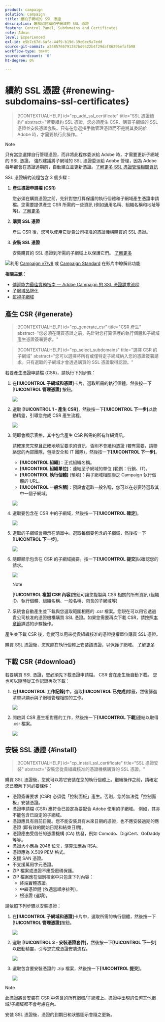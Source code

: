 ```yaml
---
product: campaign
solution: Campaign
title: 續約子網域的 SSL 憑證
description: 瞭解如何續約子網域的 SSL 憑證
feature: Control Panel, Subdomains and Certificates
role: Admin
level: Experienced
exl-id: e9b7c67d-6afa-44f9-b19d-39c0ec9a7edd
source-git-commit: a3485766791387bd9422b4f29daf86296efafb98
workflow-type: tm+mt
source-wordcount: '0'
ht-degree: 0%

---
```


# 續約 SSL 憑證 {#renewing-subdomains-ssl-certificates}

>[!CONTEXTUALHELP]
>id="cp_add_ssl_certificate"
>title="SSL 憑證續約"
>abstract="若要續約 SSL 憑證，您必須產生 CSR、購買子網域的 SSL 憑證並安裝憑證套裝。只有在您選擇手動管理憑證而不是將其委託給 Adobe 時，才需要執行此操作。 "

>[!NOTE]
>
>只有當您選擇自行管理憑證，而非將此程序委派給 Adobe 時，才需要更新子網域的 SSL 憑證。 強烈建議將子網域的 SSL 憑證委派給 Adobe 管理，因為 Adobe 每年都會在憑證過期前，自動建立並更新憑證。[了解更多 SSL 憑證管理相關資訊](monitoring-ssl-certificates.md#management)

SSL 憑證續約流程包含 3 個步驟：

1. **產生憑證申請檔 (CSR)**

   您必須在購買憑證之前，先針對您打算保護的執行個體和子網域產生憑證申請檔。您需要提供產生 CSR 所需的一些資訊 (例如通用名稱、組織名稱和地址等等)。[了解更多](#generate)

1. **購買 SSL 憑證**

   產生 CSR 後，您可以使用它從貴公司核准的憑證機構購買的 SSL 憑證。

1. **安裝 SSL 憑證**

   安裝購買的 SSL 憑證到所需的子網域上以保護它們。 [了解更多](#install)

![](assets/do-not-localize/how-to-video.png)利用 [Campaign v7/v8](https://experienceleague.adobe.com/docs/campaign-classic-learn/control-panel/subdomains-and-certificates/adding-ssl-certificates.html?lang=zh-Hant) 或 [Campaign Standard](https://experienceleague.adobe.com/docs/campaign-standard-learn/control-panel/subdomains-and-certificates/adding-ssl-certificates.html?lang=zh-Hant) 在影片中瞭解此功能

**相關主題：**

* [傳遞能力最佳實務指南 — Adobe Campaign 的 SSL 憑證請求流程](https://experienceleague.adobe.com/docs/deliverability-learn/deliverability-best-practice-guide/additional-resources/campaign/ac-ssl-certificate-request.html?lang=zh-Hant)
* [子網域品牌化](../../subdomains-certificates/using/subdomains-branding.md)
* [監視子網域](../../subdomains-certificates/using/monitoring-subdomains.md)

## 產生 CSR {#generate}

>[!CONTEXTUALHELP]
>id="cp_generate_csr"
>title="CSR 產生"
>abstract="您必須在購買憑證之前，先針對您打算保護的執行個體和子網域產生憑證簽署要求。"

>[!CONTEXTUALHELP]
>id="cp_select_subdomains"
>title="選擇 CSR 的子網域"
>abstract="您可以選擇將所有或僅特定子網域納入您的憑證簽署請求。只有選取的子網域才會透過購買的 SSL 憑證取得認證。"

若要產生憑證申請檔 (CSR)，請執行下列步驟：

1. 在&#x200B;**[!UICONTROL 子網域和憑證]**&#x200B;卡片，選取所需的執行個體，然後按一下&#x200B;**[!UICONTROL 管理憑證]** 按鈕。

   ![](assets/renewal1.png)

1. 選取 **[!UICONTROL 1 - 產生 CSR]**，然後按一下&#x200B;**[!UICONTROL 下一步]**&#x200B;以啟動精靈，引導您完成 CSR 產生流程。

   ![](assets/renewal2.png)

1. 隨即會顯示表格，其中包含產生 CSR 所需的所有詳細資訊。

   請確定您完整且正確地填妥要求的資訊，否則不會續約憑證 (若有需要，請聯絡您的內部團隊，包括安全和 IT 團隊)，然後按一下&#x200B;**[!UICONTROL 下一步]**。

   * **[!UICONTROL 組織]**：正式組織名稱。
   * **[!UICONTROL 組織單位]**：連結至子網域的單位 (範例：行銷、IT)。
   * **[!UICONTROL 執行個體]** (預填)：與子網域相關聯之 Campaign 執行個體的 URL。
   * **[!UICONTROL 一般名稱]**：預設會選取一般名稱，您可以在必要時選取其中一個子網域。

   ![](assets/renewal3.png)

1. 選取要包含在 CSR 中的子網域，然後按一下&#x200B;**[!UICONTROL 確定]**。

   ![](assets/renewal4.png)

1. 選取的子網域會顯示在清單中。選取每個要包含的子網域，然後按一下&#x200B;**[!UICONTROL 下一步]**。

   ![](assets/renewal5.png)

1. 隨即顯示包含在 CSR 的子網域摘要。按一下&#x200B;**[!UICONTROL 提交]**&#x200B;以確認您的請求。

   ![](assets/renewal6.png)

   >[!NOTE]
   >
   >**[!UICONTROL 複製 CSR 內容]**&#x200B;按鈕可讓您複製與 CSR 相關的所有資訊 (組織 ID、執行個體、組織名稱、一般名稱、包含的子網域等)

1. 系統會自動產生並下載與您選取範圍相應的 .csr 檔案。您現在可以用它透過貴公司核准的憑證機構購買 SSL 憑證。如果您需要再次下載 CSR，請按照[本章節](#download)詳述的步驟操作。

產生並下載 CSR 後，您就可以用來從貴組織核准的憑證授權單位購買 SSL 憑證。

購買 SSL 憑證後，您就能在執行個體上安裝該憑證，以保護子網域。 [了解更多](#install)

## 下載 CSR {#download}

若要購買 SSL 憑證，您必須先下載憑證申請檔。 CSR 會在產生後自動下載。 您也可以隨時從工作記錄再次下載：

1. 在&#x200B;**[!UICONTROL 工作記錄]**&#x200B;中，選取&#x200B;**[!UICONTROL 已完成]**&#x200B;標籤，然後篩選清單以顯示與子網域管理相關的工作。

   ![](assets/renewal-download.png)

1. 開啟與 CSR 產生相對應的工作，然後按一下&#x200B;**[!UICONTROL 下載]**&#x200B;連結以取得 .csr 檔案。

   ![](assets/renewal-download-button.png)

## 安裝 SSL 憑證 {#install}

>[!CONTEXTUALHELP]
>id="cp_install_ssl_certificate"
>title="SSL 憑證安裝"
>abstract="安裝您從貴組織核准的憑證機構購買的 SSL 憑證。"

購買 SSL 憑證後，您就可以將它安裝在您的執行個體上。繼續操作之前，請確定您已瞭解下列必要條件：

* 憑證簽署要求 (CSR) 必須從「控制面板」產生。否則，您將無法從「控制面板」安裝憑證。
* 憑證申請檔 (CSR) 應符合已設定為要配合 Adobe 使用的子網域。 例如，其亦不能包含已設定的子網域。
* 憑證應具有目前日期。您不能安裝具有未來日期的憑證，也不應安裝過期的應憑證 (即有效的開始日期和結束日期)。
* 憑證應由受信任的憑證機構 (CA) 核發，例如 Comodo、DigiCert、GoDaddy 等等。
* 憑證大小應為 2048 位元，演算法應為 RSA。
* 憑證應為 X.509 PEM 格式。
* 支援 SAN 憑證。
* 不支援萬用字元憑證。
* ZIP 檔案或憑證不應受密碼保護。
* ZIP 檔案應在個別檔案中只包含下列內容：
   * 終端實體憑證。
   * 中繼憑證鏈 (依適當順序排列)。
   * 根憑證 (選填)。

請依照下列步驟以安裝憑證：

1. 在&#x200B;**[!UICONTROL 子網域和憑證]**&#x200B;卡片中，選取所需的執行個體，然後按一下&#x200B;**[!UICONTROL 管理憑證]**&#x200B;按鈕。

   ![](assets/renewal1.png)

1. 選取 **[!UICONTROL 3 - 安裝憑證套件]**，然後按一下&#x200B;**[!UICONTROL 下一步]**&#x200B;以啟動精靈，引導您完成憑證安裝流程。

   ![](assets/install1.png)

1. 選取包含要安裝憑證的 .zip 檔案，然後按一下&#x200B;**[!UICONTROL 提交]**。

   ![](assets/install2.png)

>[!NOTE]
>
>此憑證將會安裝在 CSR 中包含的所有網域/子網域上。憑證中出現的任何其他網域/子網域都不會考慮在內。

安裝 SSL 憑證後，憑證的到期日和狀態圖示會隨之更新。
